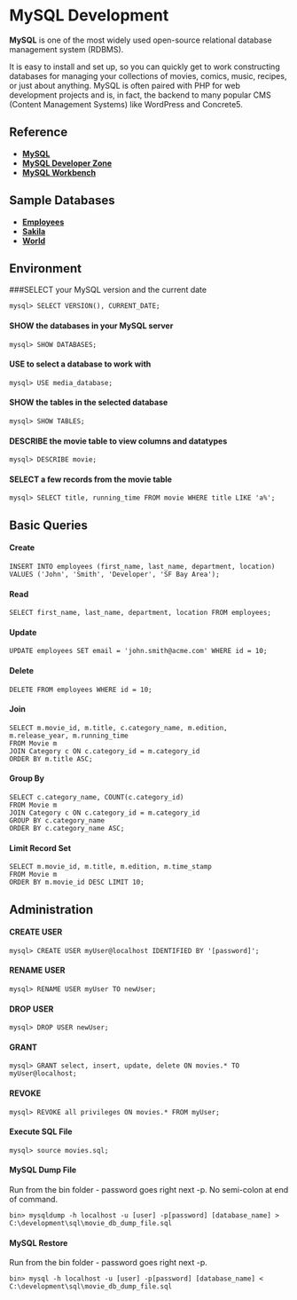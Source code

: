 # MySQL Development

**MySQL** is one of the most widely used open-source relational database management system (RDBMS).

It is easy to install and set up, so you can quickly get to work constructing databases for managing your collections of movies, comics, music, recipes, or just about anything. MySQL is often paired with PHP for web development projects and is, in fact, the backend to many popular CMS (Content Management Systems) like WordPress and Concrete5.

## Reference
- **<a href="http://www.mysql.com/" target="_blank">MySQL</a>**
- **<a href="http://dev.mysql.com/" target="_blank">MySQL Developer Zone</a>**
- **<a href="http://www.mysql.com/products/workbench/" target="_blank">MySQL Workbench</a>**

## Sample Databases

- **<a href="https://dev.mysql.com/doc/employee/en/" target="_blank">Employees</a>**
- **<a href="https://dev.mysql.com/doc/sakila/en/" target="_blank">Sakila</a>**
- **<a href="https://dev.mysql.com/doc/world-setup/en/" target="_blank">World</a>**

## Environment

###SELECT your MySQL version and the current date

	mysql> SELECT VERSION(), CURRENT_DATE;

#### SHOW the databases in your MySQL server

	mysql> SHOW DATABASES;

#### USE to select a database to work with

	mysql> USE media_database;

#### SHOW the tables in the selected database

	mysql> SHOW TABLES;

#### DESCRIBE the movie table to view columns and datatypes

	mysql> DESCRIBE movie;

#### SELECT a few records from the movie table

	mysql> SELECT title, running_time FROM movie WHERE title LIKE 'a%';

## Basic Queries

#### Create
	INSERT INTO employees (first_name, last_name, department, location) 
	VALUES ('John', 'Smith', 'Developer', 'SF Bay Area');

#### Read
	SELECT first_name, last_name, department, location FROM employees;

#### Update
	UPDATE employees SET email = 'john.smith@acme.com' WHERE id = 10;

#### Delete
	DELETE FROM employees WHERE id = 10;

#### Join
	SELECT m.movie_id, m.title, c.category_name, m.edition, m.release_year, m.running_time
	FROM Movie m
	JOIN Category c ON c.category_id = m.category_id
	ORDER BY m.title ASC;

#### Group By
	SELECT c.category_name, COUNT(c.category_id)
	FROM Movie m
	JOIN Category c ON c.category_id = m.category_id
	GROUP BY c.category_name
	ORDER BY c.category_name ASC;

#### Limit Record Set
	SELECT m.movie_id, m.title, m.edition, m.time_stamp
	FROM Movie m
	ORDER BY m.movie_id DESC LIMIT 10;

## Administration

#### CREATE USER
	mysql> CREATE USER myUser@localhost IDENTIFIED BY '[password]';

#### RENAME USER
	mysql> RENAME USER myUser TO newUser;

#### DROP USER
	mysql> DROP USER newUser;

#### GRANT
	mysql> GRANT select, insert, update, delete ON movies.* TO myUser@localhost;

#### REVOKE
	mysql> REVOKE all privileges ON movies.* FROM myUser;

#### Execute SQL File
	mysql> source movies.sql;

#### MySQL Dump File

Run from the bin folder - password goes right next -p.
No semi-colon at end of command.

	bin> mysqldump -h localhost -u [user] -p[password] [database_name] > C:\development\sql\movie_db_dump_file.sql

#### MySQL Restore

Run from the bin folder - password goes right next -p.

	bin> mysql -h localhost -u [user] -p[password] [database_name] < C:\development\sql\movie_db_dump_file.sql

